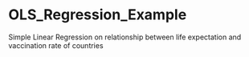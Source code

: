 # OLS_Regression_Example
Simple Linear Regression on relationship between life expectation and vaccination rate of countries
